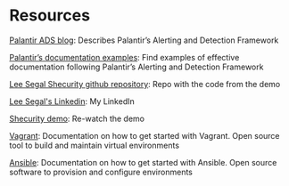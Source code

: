 # Resources 

[Palantir ADS blog](https://blog.palantir.com/alerting-and-detection-strategy-framework-52dc33722df2): Describes Palantir’s Alerting and Detection Framework 

[Palantir’s documentation examples](https://github.com/palantir/alerting-detection-strategy-framework): Find examples of effective documentation following Palantir’s Alerting and Detection Framework  

[Lee Segal Shecurity github repository](https://github.com/leesegal95/manage_burnout_with_purple_teaming_Shecurity): Repo with the code from the demo

[Lee Segal's Linkedin](https://www.linkedin.com/in/lee-segal/): My LinkedIn

[Shecurity demo](https://asciinema.org/a/bTB2V2B2WVVPei1wIcTF3X4md): Re-watch the demo 

[Vagrant](https://www.vagrantup.com/intro):  Documentation on how to get started with Vagrant. Open source tool to build and maintain virtual environments

[Ansible](https://docs.ansible.com/ansible/latest/user_guide/intro_getting_started.html):  Documentation on how to get started with Ansible. Open source software to provision and configure environments
